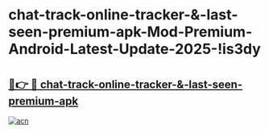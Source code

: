 # chat-track-online-tracker-&-last-seen-premium-apk-Mod-Premium-Android-Latest-Update-2025-!is3dy

# <h2><a href="https://1t9tox.esa.edu.pl?title=chat-track-online-tracker-&-last-seen-premium-apk&ref=is3dy">🔗👉 🔴 chat-track-online-tracker-&-last-seen-premium-apk</a></h2>

[![acn](https://github.com/user-attachments/assets/0f9c940e-d8b0-45ae-aac7-cd30a18b3e1c)](https://1t9tox.esa.edu.pl?title=chat-track-online-tracker-&-last-seen-premium-apk&ref=is3dy)

